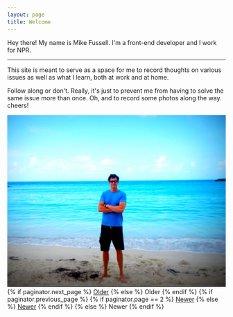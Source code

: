 ```yaml
---
layout: page
title: Welcome
---
```


<p class="message">
  Hey there! My name is Mike Fussell. I'm a front-end developer and I work for NPR.<br>
  <hr>
  <p>
  This site is meant to serve as a space for me to record thoughts on various issues as well as what I learn, both at work and at home. 
  </p>
  <p>
  
  Follow along or don't. Really, it's just to prevent me from having to solve the same issue more than once. Oh, and to record some photos along the way.
  cheers!
</p>
<div class="about-pic">
  <img src="/assets/me_beach.png">
</div>

<div class="pagination">
  {% if paginator.next_page %}
    <a class="pagination-item older" href="{{ site.baseurl }}page{{paginator.next_page}}">Older</a>
  {% else %}
    <span class="pagination-item older">Older</span>
  {% endif %}
  {% if paginator.previous_page %}
    {% if paginator.page == 2 %}
      <a class="pagination-item newer" href="{{ site.baseurl }}">Newer</a>
    {% else %}
      <a class="pagination-item newer" href="{{ site.baseurl }}page{{paginator.previous_page}}">Newer</a>
    {% endif %}
  {% else %}
    <span class="pagination-item newer">Newer</span>
  {% endif %}
</div>

